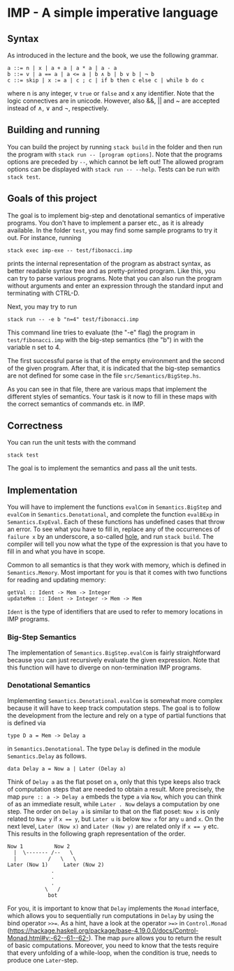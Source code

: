 # IMP - A simple imperative language

## Syntax

As introduced in the lecture and the book, we use the following grammar.

    a ::= n | x | a + a | a * a | a - a
    b ::= v | a == a | a <= a | b ∧ b | b ∨ b | ¬ b
    c ::= skip | x := a | c ; c | if b then c else c | while b do c

where n is any integer, v `true` or `false` and x any identifier.
Note that the logic connectives are in unicode.
However, also &&, || and ~ are accepted instead of ∧, ∨ and ¬, respectively.

## Building and running

You can build the project by running `stack build` in the folder and then run the program
with `stack run -- [program options]`.
Note that the programs options are preceded by `--`, which cannot be left out!
The allowed program options can be displayed with `stack run -- --help`.
Tests can be run with `stack test`.

## Goals of this project

The goal is to implement big-step and denotational semantics of imperative programs.
You don't have to implement a parser etc., as it is already available.
In the folder `test`, you may find some sample programs to try it out.
For instance, running

    stack exec imp-exe -- test/fibonacci.imp

prints the internal representation of the program as abstract syntax, as better readable syntax
tree and as pretty-printed program.
Like this, you can try to parse various programs.
Note that you can also run the program without arguments and enter an expression through the
standard input and terminating with CTRL-D.

Next, you may try to run

    stack run -- -e b "n=4" test/fibonacci.imp

This command line tries to evaluate (the "-e" flag) the program in `test/fibonacci.imp` with the
big-step semantics (the "b") in with the variable n set to 4.

The first successful parse is that of the empty environment and the second of the given program.
After that, it is indicated that the big-step semantics are not defined for some case in the file
`src/Semantics/BigStep.hs`.

As you can see in that file, there are various maps that implement the different styles of
semantics.
Your task is it now to fill in these maps with the correct semantics of commands etc. in IMP.

## Correctness

You can run the unit tests with the command

    stack test

The goal is to implement the semantics and pass all the unit tests.

## Implementation

You will have to implement the functions `evalCom` in `Semantics.BigStep` and
`evalCom` in `Semantics.Denotational`, and complete the function `evalBExp` in
`Semantics.ExpEval`.
Each of these functions has undefined cases that throw an error.
To see what you have to fill in, replace any of the occurrences of `failure x` by an
underscore, a so-called [hole](https://downloads.haskell.org/ghc/latest/docs/users_guide/exts/typed_holes.html),
and run `stack build`.
The compiler will tell you now what the type of the expression is that you have to fill in and what
you have in scope.

Common to all semantics is that they work with memory, which is defined in `Semantics.Memory`.
Most important for you is that it comes with two functions for reading and updating memory:

    getVal :: Ident -> Mem -> Integer
    updateMem :: Ident -> Integer -> Mem -> Mem

`Ident` is the type of identifiers that are used to refer to memory locations in IMP programs.

### Big-Step Semantics

The implementation of `Semantics.BigStep.evalCom` is fairly straightforward because you can just
recursively evaluate the given expression.
Note that this function will have to diverge on non-termination IMP programs.


### Denotational Semantics
Implementing `Semantics.Denotational.evalCom` is somewhat more complex because it will have to keep
track computation steps.
The goal is to follow the development from the lecture and rely on a type of partial functions
that is defined via

    type D a = Mem -> Delay a

in `Semantics.Denotational`.
The type `Delay` is defined in the module `Semantics.Delay` as follows.

    data Delay a = Now a | Later (Delay a)

Think of `Delay a` as the flat poset on `a`, only that this type keeps also track of computation
steps that are needed to obtain a result.
More precisely, the map `pure :: a -> Delay a` embeds the type `a` via `Now`, which you can think of
as an immediate result, while `Later . Now` delays a computation by one step.
The order on `Delay a` is similar to that on the flat poset: `Now x` is only related to `Now y` if
`x == y`, but `Later u` is below `Now x` for any `u` and `x`.
On the next level, `Later (Now x)` and `Later (Now y)` are related only if `x == y` etc.
This results in the following graph representation of the order.


    Now 1          Now 2
      |  \------- /--   \
      |          /   \   \
    Later (Now 1)     Later (Now 2)
                  .
                  .
                  .
                \   /
                 bot

For you, it is important to know that `Delay` implements the `Monad` interface, which allows you
to sequentially run computations in `Delay` by using the bind operator `>>=`.
As a hint, have a look at the operator `>=>` in `Control.Monad`
(https://hackage.haskell.org/package/base-4.19.0.0/docs/Control-Monad.html#v:-62--61--62-).
The map `pure` allows you to return the result of basic computations.
Moreover, you need to know that the tests require that every unfolding of a while-loop, when the
condition is true, needs to produce one `Later`-step.
